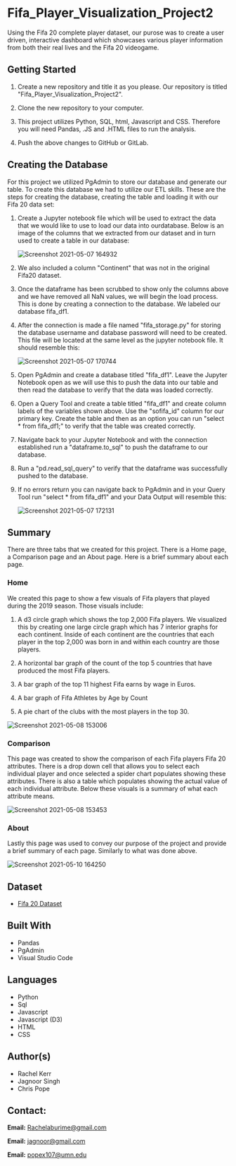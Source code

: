 # Fifa_Player_Visualization_Project2
Using the Fifa 20 complete player dataset, our purose was to create a user driven, interactive dashboard which showcases various player information from both their real lives and the Fifa 20 videogame.

## Getting Started 

1. Create a new repository and title it as you please. Our repository is titled "Fifa_Player_Visualization_Project2".

1. Clone the new repository to your computer.

1. This project utilizes Python, SQL, html, Javascript and CSS. Therefore you will need Pandas, .JS and .HTML files to run the analysis.

1. Push the above changes to GitHub or GitLab.

## Creating the Database
For this project we utilized PgAdmin to store our database and generate our table. To create this database we had to utilize our ETL skills. These are the steps for creating the database, creating the table and loading it with our Fifa 20 data set:

1. Create a Jupyter notebook file which will be used to extract the data that we would like to use to load our data into ourdatabase. Below is an image of the columns that we extracted from our dataset and in turn used to create a table in our database:

    ![Screenshot 2021-05-07 164932](https://user-images.githubusercontent.com/75814760/117511962-484c3680-af54-11eb-8d5f-1974534997bc.jpg)

1. We also included a column "Continent" that was not in the original Fifa20 dataset.

1. Once the dataframe has been scrubbed to show only the columns above and we have removed all NaN values, we will begin the load process. This is done by creating a connection to the database. We labeled our database fifa_df1.

1. After the connection is made a file named "fifa_storage.py" for storing the database username and database password will need to be created. This file will be located at the same level as the jupyter notebook file. It should resemble this:

    ![Screenshot 2021-05-07 170744](https://user-images.githubusercontent.com/75814760/117513167-cad5f580-af56-11eb-957e-98346eb19f2b.jpg)

1. Open PgAdmin and create a database titled "fifa_df1". Leave the Jupyter Notebook open as we will use this to push the data into our table and then read the database to verify that the data was loaded correctly.

1. Open a Query Tool and create  a table titled "fifa_df1" and create column labels of the variables shown above. Use the "sofifa_id" column for our primary key. Create the table and then as an option you can run "select * from fifa_df1;" to verify that the table was created correctly.

1. Navigate back to your Jupyter Notebook and with the connection established run a "dataframe.to_sql" to push the dataframe to our database.

1. Run a "pd.read_sql_query" to verify that the dataframe was successfully pushed to the database.

1. If no errors return you can navigate back to PgAdmin and in your Query Tool run "select * from fifa_df1" and your Data Output will resemble this:

    ![Screenshot 2021-05-07 172131](https://user-images.githubusercontent.com/75814760/117514105-b98de880-af58-11eb-910f-485fc844120f.jpg)

## Summary
There are three tabs that we created for this project. There is a Home page, a Comparison page and an About page. Here is a brief summary about each page.

### Home
We created this page to show a few visuals of Fifa players that played during the 2019 season. Those visuals include:

1. A d3 circle graph which shows the top 2,000 Fifa players. We visualized this by creating one large circle graph which has 7 interior graphs for each continent. Inside of each continent are the countries that each player in the top 2,000 was born in and within each country are those players.

1. A horizontal bar graph of the count of the top 5 countries that have produced the most Fifa players.

1. A bar graph of the top 11 highest Fifa earns by wage in Euros.

1. A bar graph of Fifa Athletes by Age by Count

1. A pie chart of the clubs with the most players in the top 30.

![Screenshot 2021-05-08 153006](https://user-images.githubusercontent.com/75814760/117552657-5f515e00-b012-11eb-8fd4-2bc9a299b9d2.jpg)

### Comparison
This page was created to show the comparison of each Fifa players Fifa 20 attributes. There is a drop down cell that allows you to select each individual player and once selected a spider chart populates showing these attributes. There is also a table which populates showing the actual value of each individual attribute. Below these visuals is a summary of what each attribute means.

![Screenshot 2021-05-08 153453](https://user-images.githubusercontent.com/75814760/117552754-fae2ce80-b012-11eb-94e9-033f585cba95.jpg)

### About
Lastly this page was used to convey our purpose of the project and provide a brief summary of each page. Similarly to what was done above.

![Screenshot 2021-05-10 164250](https://user-images.githubusercontent.com/75814760/117728445-184c9f80-b1af-11eb-8135-a4948e4d8bf6.jpg)

## Dataset

* [Fifa 20 Dataset](https://github.com/jagnoor/Fifa_Player_Visualization_Project2/blob/main/rachel/players_20.csv)

## Built With

* Pandas
* PgAdmin
* Visual Studio Code

## Languages

* Python
* Sql
* Javascript
* Javascript (D3)
* HTML
* CSS

## Author(s)

* Rachel Kerr
* Jagnoor Singh
* Chris Pope

## Contact:

__Email:__ Rachelaburime@gmail.com

__Email:__ jagnoor@gmail.com

__Email:__ popex107@umn.edu

